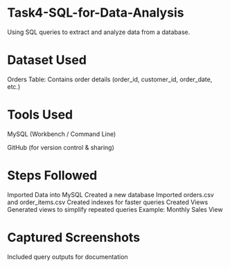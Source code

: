 # Task4-SQL-for-Data-Analysis
Using  SQL queries to extract and analyze data from a database.
# Dataset Used
Orders Table: Contains order details (order_id, customer_id, order_date, etc.)
# Tools Used
MySQL (Workbench / Command Line)

GitHub (for version control & sharing)
# Steps Followed
Imported Data into MySQL
Created a new database
Imported orders.csv and order_items.csv
Created indexes for faster queries
Created Views
Generated views to simplify repeated queries
Example: Monthly Sales View

# Captured Screenshots

Included query outputs for documentation
